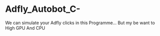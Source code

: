 # Adfly_Autobot_C-
We can simulate your Adfly clicks in this Programme... But my be want to High GPU And CPU 
